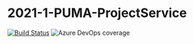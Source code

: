# 2021-1-PUMA-ProjectService
[![Build Status](https://dev.azure.com/puma-eps/Puma/_apis/build/status/ApiGateway-CI?branchName=dev)](https://dev.azure.com/puma-eps/Puma/_build/latest?definitionId=8&branchName=dev)
![Azure DevOps coverage](https://img.shields.io/azure-devops/coverage/puma-eps/Puma/6?style=flat-square)